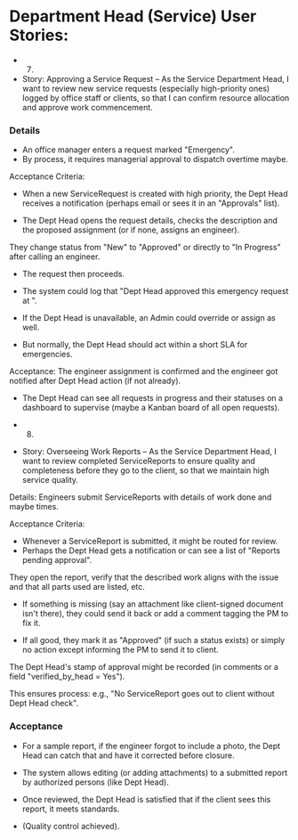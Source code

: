# Department Head (Service) User Stories:

- 7.
- Story: Approving a Service Request – As the Service Department Head, I want to review new service requests (especially high-priority ones) logged by office staff or clients, so that I can confirm resource allocation and approve work commencement.

### Details

- An office manager enters a request marked "Emergency".
- By process, it requires managerial approval to dispatch overtime maybe.

Acceptance Criteria:

- When a new ServiceRequest is created with high priority, the Dept Head receives a notification (perhaps email or sees it in an "Approvals" list).

- The Dept Head opens the request details, checks the description and the proposed assignment (or if none, assigns an engineer).

They change status from "New" to "Approved" or directly to "In Progress" after calling an engineer.

- The request then proceeds.
- The system could log that "Dept Head approved this emergency request at <time>".

- If the Dept Head is unavailable, an Admin could override or assign as well.
- But normally, the Dept Head should act within a short SLA for emergencies.

Acceptance: The engineer assignment is confirmed and the engineer got notified after Dept Head action (if not already).

- The Dept Head can see all requests in progress and their statuses on a dashboard to supervise (maybe a Kanban board of all open requests).

- 8.
- Story: Overseeing Work Reports – As the Service Department Head, I want to review completed ServiceReports to ensure quality and completeness before they go to the client, so that we maintain high service quality.

Details: Engineers submit ServiceReports with details of work done and maybe times.

Acceptance Criteria:

- Whenever a ServiceReport is submitted, it might be routed for review.
- Perhaps the Dept Head gets a notification or can see a list of "Reports pending approval".

They open the report, verify that the described work aligns with the issue and that all parts used are listed, etc.

- If something is missing (say an attachment like client-signed document isn't there), they could send it back or add a comment tagging the PM to fix it.

- If all good, they mark it as "Approved" (if such a status exists) or simply no action except informing the PM to send it to client.

The Dept Head's stamp of approval might be recorded (in comments or a field "verified_by_head = Yes").

This ensures process: e.g., "No ServiceReport goes out to client without Dept Head check".

### Acceptance

- For a sample report, if the engineer forgot to include a photo, the Dept Head can catch that and have it corrected before closure.
- The system allows editing (or adding attachments) to a submitted report by authorized persons (like Dept Head).

- Once reviewed, the Dept Head is satisfied that if the client sees this report, it meets standards.
- (Quality control achieved).
